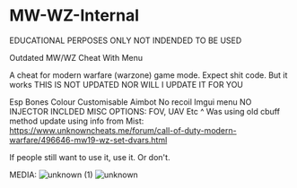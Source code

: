 # MW-WZ-Internal

EDUCATIONAL PERPOSES ONLY NOT INDENDED TO BE USED

Outdated MW/WZ Cheat With Menu

A cheat for modern warfare (warzone) game mode. Expect shit code. But it works
THIS IS NOT UPDATED NOR WILL I UPDATE IT FOR YOU

Esp
Bones
Colour
Customisable Aimbot
No recoil
Imgui menu
NO INJECTOR INCLDED
MISC OPTIONS:
FOV, UAV Etc
^ Was using old cbuff method update using info from Mist: https://www.unknowncheats.me/forum/call-of-duty-modern-warfare/496646-mw19-wz-set-dvars.html


If people still want to use it, use it. Or don't.

MEDIA:
![unknown (1)](https://user-images.githubusercontent.com/41522576/166250014-9ec7a479-21bf-45f6-9c65-3e3a3b5b4f0e.png)
![unknown](https://user-images.githubusercontent.com/41522576/166250033-75a3b7ee-2ffc-4471-bd3b-cab88ded50ce.png)
